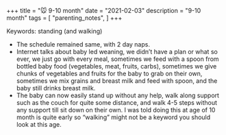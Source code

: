 +++
title = "🐭 9-10 month"
date = "2021-02-03"
description = "9-10 month"
tags = [
    "parenting_notes",
]
+++

Keywords: standing (and walking)

* The schedule remained same, with 2 day naps.
* Internet talks about baby led weaning, we didn’t have a plan or what so ever, we just go with every meal, sometimes we feed with a spoon from bottled baby food (vegetables, meat, fruits, carbs), sometimes we give chunks of vegetables and fruits for the baby to grab on their own, sometimes we mix grains and breast milk and feed with spoon, and the baby still drinks breast milk.
* The baby can now easily stand up without any help, walk along support such as the couch for quite some distance, and walk 4-5 steps without any support till sit down on their own. I was told doing this at age of 10 month is quite early so “walking” might not be a keyword you should look at this age.